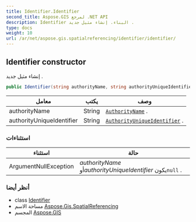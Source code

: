 ```yaml
---
title: Identifier.Identifier
second_title: Aspose.GIS لمرجع .NET API
description: Identifier البناء. إنشاء مثيل جديد .
type: docs
weight: 10
url: /ar/net/aspose.gis.spatialreferencing/identifier/identifier/
---
```

## Identifier constructor

إنشاء مثيل جديد .

```csharp
public Identifier(string authorityName, string authorityUniqueIdentifier)
```

| معامل | يكتب | وصف |
| --- | --- | --- |
| authorityName | String | [`AuthorityName`](../authorityname/) . |
| authorityUniqueIdentifier | String | [`AuthorityUniqueIdentifier`](../authorityuniqueidentifier/) . |

### استثناءات

| استثناء | حالة |
| --- | --- |
| ArgumentNullException | *authorityName* أو*authorityUniqueIdentifier* يكون`null` . |

### أنظر أيضا

* class [Identifier](../)
* مساحة الاسم [Aspose.Gis.SpatialReferencing](../../identifier/)
* المجسم [Aspose.GIS](../../../)


